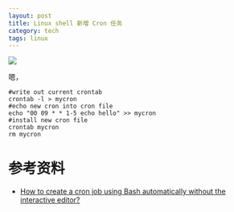 ```yaml
---
layout: post
title: Linux shell 新增 Cron 任务
category: tech
tags: linux
---
```

![](https://cdn.kelu.org/blog/tags/linux.jpg)

嗯，

```
#write out current crontab
crontab -l > mycron
#echo new cron into cron file
echo "00 09 * * 1-5 echo hello" >> mycron
#install new cron file
crontab mycron
rm mycron
```

# 参考资料

* [How to create a cron job using Bash automatically without the interactive editor?](https://stackoverflow.com/questions/878600/how-to-create-a-cron-job-using-bash-automatically-without-the-interactive-editor)
